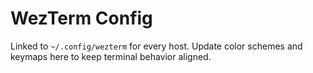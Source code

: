 # WezTerm Config

Linked to `~/.config/wezterm` for every host. Update color schemes and keymaps here to keep terminal behavior aligned.
